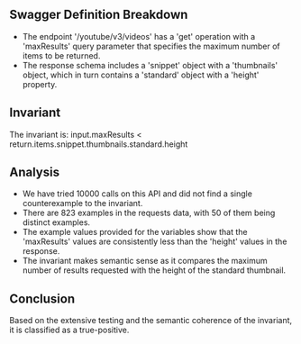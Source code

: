 ## Swagger Definition Breakdown
- The endpoint '/youtube/v3/videos' has a 'get' operation with a 'maxResults' query parameter that specifies the maximum number of items to be returned.
- The response schema includes a 'snippet' object with a 'thumbnails' object, which in turn contains a 'standard' object with a 'height' property.

## Invariant
The invariant is: input.maxResults < return.items.snippet.thumbnails.standard.height

## Analysis
- We have tried 10000 calls on this API and did not find a single counterexample to the invariant.
- There are 823 examples in the requests data, with 50 of them being distinct examples.
- The example values provided for the variables show that the 'maxResults' values are consistently less than the 'height' values in the response.
- The invariant makes semantic sense as it compares the maximum number of results requested with the height of the standard thumbnail.

## Conclusion
Based on the extensive testing and the semantic coherence of the invariant, it is classified as a true-positive.

